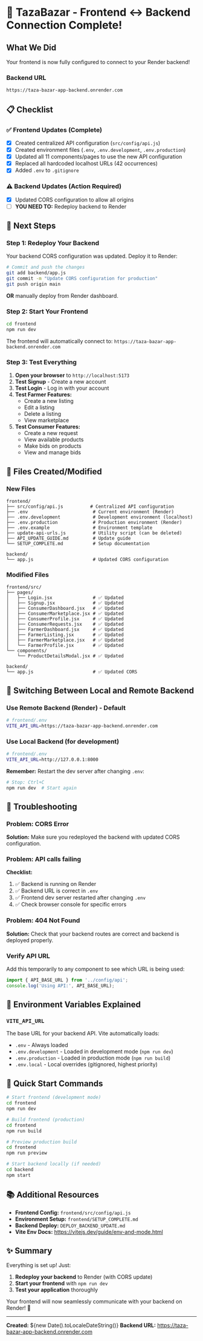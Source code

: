 # 🎉 TazaBazar - Frontend ↔️ Backend Connection Complete!

## What We Did

Your frontend is now fully configured to connect to your Render backend!

### Backend URL
```
https://taza-bazar-app-backend.onrender.com
```

## 📋 Checklist

### ✅ Frontend Updates (Complete)
- [x] Created centralized API configuration (`src/config/api.js`)
- [x] Created environment files (`.env`, `.env.development`, `.env.production`)
- [x] Updated all 11 components/pages to use the new API configuration
- [x] Replaced all hardcoded localhost URLs (42 occurrences)
- [x] Added `.env` to `.gitignore`

### ⚠️ Backend Updates (Action Required)
- [x] Updated CORS configuration to allow all origins
- [ ] **YOU NEED TO:** Redeploy backend to Render

## 🚀 Next Steps

### Step 1: Redeploy Your Backend

Your backend CORS configuration was updated. Deploy it to Render:

```bash
# Commit and push the changes
git add backend/app.js
git commit -m "Update CORS configuration for production"
git push origin main
```

**OR** manually deploy from Render dashboard.

### Step 2: Start Your Frontend

```bash
cd frontend
npm run dev
```

The frontend will automatically connect to:
`https://taza-bazar-app-backend.onrender.com`

### Step 3: Test Everything

1. **Open your browser** to `http://localhost:5173`
2. **Test Signup** - Create a new account
3. **Test Login** - Log in with your account
4. **Test Farmer Features:**
   - Create a new listing
   - Edit a listing
   - Delete a listing
   - View marketplace
5. **Test Consumer Features:**
   - Create a new request
   - View available products
   - Make bids on products
   - View and manage bids

## 📂 Files Created/Modified

### New Files
```
frontend/
├── src/config/api.js          # Centralized API configuration
├── .env                        # Current environment (Render)
├── .env.development            # Development environment (localhost)
├── .env.production             # Production environment (Render)
├── .env.example                # Environment template
├── update-api-urls.js          # Utility script (can be deleted)
├── API_UPDATE_GUIDE.md         # Update guide
└── SETUP_COMPLETE.md           # Setup documentation

backend/
└── app.js                      # Updated CORS configuration
```

### Modified Files
```
frontend/src/
├── pages/
│   ├── Login.jsx               # ✅ Updated
│   ├── Signup.jsx              # ✅ Updated
│   ├── ConsumerDashboard.jsx   # ✅ Updated
│   ├── ConsumerMarketplace.jsx # ✅ Updated
│   ├── ConsumerProfile.jsx     # ✅ Updated
│   ├── ConsumerRequests.jsx    # ✅ Updated
│   ├── FarmerDashboard.jsx     # ✅ Updated
│   ├── FarmerListing.jsx       # ✅ Updated
│   ├── FarmerMarketplace.jsx   # ✅ Updated
│   └── FarmerProfile.jsx       # ✅ Updated
└── components/
    └── ProductDetailsModal.jsx # ✅ Updated

backend/
└── app.js                      # ✅ Updated CORS
```

## 🔄 Switching Between Local and Remote Backend

### Use Remote Backend (Render) - Default
```bash
# frontend/.env
VITE_API_URL=https://taza-bazar-app-backend.onrender.com
```

### Use Local Backend (for development)
```bash
# frontend/.env
VITE_API_URL=http://127.0.0.1:8000
```

**Remember:** Restart the dev server after changing `.env`:
```bash
# Stop: Ctrl+C
npm run dev  # Start again
```

## 🐛 Troubleshooting

### Problem: CORS Error
**Solution:** Make sure you redeployed the backend with updated CORS configuration.

### Problem: API calls failing
**Checklist:**
1. ✅ Backend is running on Render
2. ✅ Backend URL is correct in `.env`
3. ✅ Frontend dev server restarted after changing `.env`
4. ✅ Check browser console for specific errors

### Problem: 404 Not Found
**Solution:** Check that your backend routes are correct and backend is deployed properly.

### Verify API URL
Add this temporarily to any component to see which URL is being used:
```javascript
import { API_BASE_URL } from '../config/api';
console.log('Using API:', API_BASE_URL);
```

## 📝 Environment Variables Explained

### `VITE_API_URL`
The base URL for your backend API. Vite automatically loads:
- `.env` - Always loaded
- `.env.development` - Loaded in development mode (`npm run dev`)
- `.env.production` - Loaded in production mode (`npm run build`)
- `.env.local` - Local overrides (gitignored, highest priority)

## 🎯 Quick Start Commands

```bash
# Start frontend (development mode)
cd frontend
npm run dev

# Build frontend (production)
cd frontend
npm run build

# Preview production build
cd frontend
npm run preview

# Start backend locally (if needed)
cd backend
npm start
```

## 📚 Additional Resources

- **Frontend Config:** `frontend/src/config/api.js`
- **Environment Setup:** `frontend/SETUP_COMPLETE.md`
- **Backend Deploy:** `DEPLOY_BACKEND_UPDATE.md`
- **Vite Env Docs:** https://vitejs.dev/guide/env-and-mode.html

## ✨ Summary

Everything is set up! Just:

1. **Redeploy your backend** to Render (with CORS update)
2. **Start your frontend** with `npm run dev`
3. **Test your application** thoroughly

Your frontend will now seamlessly communicate with your backend on Render! 🚀

---

**Created:** ${new Date().toLocaleDateString()}
**Backend URL:** https://taza-bazar-app-backend.onrender.com
